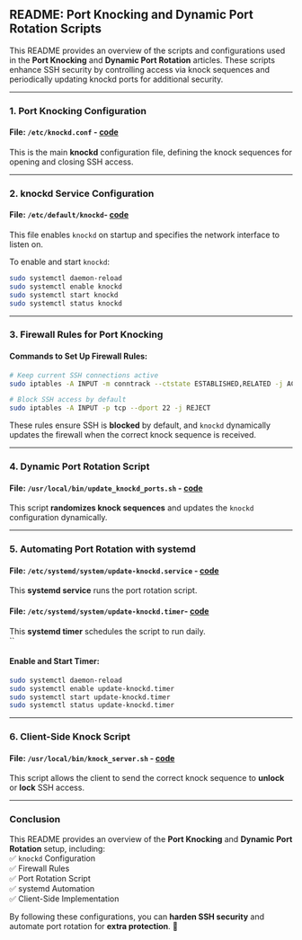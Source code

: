 ## **README: Port Knocking and Dynamic Port Rotation Scripts**  

This README provides an overview of the scripts and configurations used in the **Port Knocking** and **Dynamic Port Rotation** articles. These scripts enhance SSH security by controlling access via knock sequences and periodically updating knockd ports for additional security.  

---

### **1. Port Knocking Configuration**  

#### **File: `/etc/knockd.conf` - [code](https://github.com/richard-sebos/Ethical-Hacking-Robot/blob/main/SSH/etc/knockd.conf)**  
This is the main **knockd** configuration file, defining the knock sequences for opening and closing SSH access.  

---

### **2. knockd Service Configuration**  

#### **File: `/etc/default/knockd`- [code](https://github.com/richard-sebos/Ethical-Hacking-Robot/blob/main/SSH/etc/default/knockd)**  
This file enables `knockd` on startup and specifies the network interface to listen on.  


To enable and start `knockd`:  
```bash
sudo systemctl daemon-reload
sudo systemctl enable knockd
sudo systemctl start knockd
sudo systemctl status knockd
```

---

### **3. Firewall Rules for Port Knocking**  

#### **Commands to Set Up Firewall Rules:**  

```bash
# Keep current SSH connections active  
sudo iptables -A INPUT -m conntrack --ctstate ESTABLISHED,RELATED -j ACCEPT  

# Block SSH access by default  
sudo iptables -A INPUT -p tcp --dport 22 -j REJECT  
```

These rules ensure SSH is **blocked** by default, and `knockd` dynamically updates the firewall when the correct knock sequence is received.  

---

### **4. Dynamic Port Rotation Script**  

#### **File: `/usr/local/bin/update_knockd_ports.sh` - [code](https://github.com/richard-sebos/Ethical-Hacking-Robot/blob/main/SSH/usr/local/bin/update_knockd_ports.sh)**  
This script **randomizes knock sequences** and updates the `knockd` configuration dynamically.  

---

### **5. Automating Port Rotation with systemd**  

#### **File: `/etc/systemd/system/update-knockd.service` - [code](https://github.com/richard-sebos/Ethical-Hacking-Robot/blob/main/SSH/etc/systemd/system/update-knockd.service)**  
This **systemd service** runs the port rotation script.  


#### **File: `/etc/systemd/system/update-knockd.timer`- [code](https://github.com/richard-sebos/Ethical-Hacking-Robot/blob/main/SSH/etc/systemd/system/update-knockd.timer)**  
This **systemd timer** schedules the script to run daily.  
``

#### **Enable and Start Timer:**  

```bash
sudo systemctl daemon-reload
sudo systemctl enable update-knockd.timer
sudo systemctl start update-knockd.timer
sudo systemctl status update-knockd.timer
```

---

### **6. Client-Side Knock Script**  

#### **File: `/usr/local/bin/knock_server.sh` - [code](https://github.com/richard-sebos/Ethical-Hacking-Robot/blob/main/SSH/usr/local/bin/knock_server.sh)**  
This script allows the client to send the correct knock sequence to **unlock** or **lock** SSH access.  



---

### **Conclusion**  

This README provides an overview of the **Port Knocking** and **Dynamic Port Rotation** setup, including:  
✅ `knockd` Configuration  
✅ Firewall Rules  
✅ Port Rotation Script  
✅ systemd Automation  
✅ Client-Side Implementation  

By following these configurations, you can **harden SSH security** and automate port rotation for **extra protection**. 🚀  


